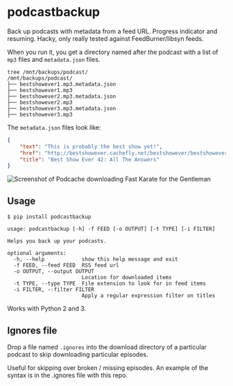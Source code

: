 # podcastbackup

Back up podcasts with metadata from a feed URL. Progress indicator and resuming.
Hacky, only really tested against FeedBurner/libsyn feeds.

When you run it, you get a directory named after the podcast with a list of `mp3` files and `metadata.json` files.

```
tree /mnt/backups/podcast/
/mnt/backups/podcast/
├── bestshowever1.mp3.metadata.json
├── bestshowever1.mp3
├── bestshowever2.mp3.metadata.json
├── bestshowever2.mp3
├── bestshowever3.mp3.metadata.json
├── bestshowever3.mp3
```

The `metadata.json` files look like:

```json
{
    "text": "This is probably the best show yet!",
    "href": "http://bestshowever.cachefly.net/bestshowever/bestshowever42.mp3",
    "title": "Best Show Ever 42: All The Answers"
}
```

![Screenshot of Podcache downloading Fast Karate for the Gentleman](https://i.imgur.com/55g4iQY.gif)

## Usage

```
$ pip install podcastbackup
```

```
usage: podcastbackup [-h] -f FEED [-o OUTPUT] [-t TYPE] [-i FILTER]

Helps you back up your podcasts.

optional arguments:
  -h, --help            show this help message and exit
  -f FEED, --feed FEED  RSS feed url
  -o OUTPUT, --output OUTPUT
                        Location for downloaded items
  -t TYPE, --type TYPE  File extension to look for in feed items
  -i FILTER, --filter FILTER
                        Apply a regular expression filter on titles
```


Works with Python 2 and 3.

## Ignores file

Drop a file named `.ignores` into the download directory of a particular podcast to skip downloading particular episodes.

Useful for skipping over broken / missing episodes. An example of the syntax is in the .ignores file with this repo.

